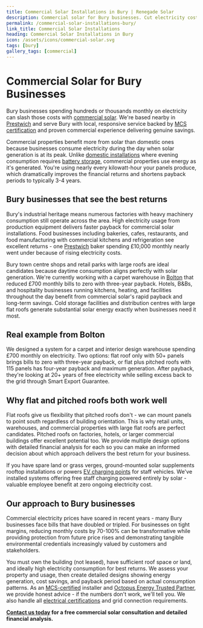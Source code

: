 ```yaml
---
title: Commercial Solar Installations in Bury | Renegade Solar
description: Commercial solar for Bury businesses. Cut electricity costs 70-100% with 3-4 year payback. Factories, retail, hospitality - MCS-certified installer.
permalink: /commercial-solar-installations-bury/
link_title: Commercial Solar Installations
heading: Commercial Solar Installations in Bury
icon: /assets/icons/commercial-solar.svg
tags: [bury]
gallery_tags: [commercial]
---
```


# Commercial Solar for Bury Businesses

Bury businesses spending hundreds or thousands monthly on electricity can slash those costs with [commercial solar](/services/commercial-solar-installations/). We're based nearby in [Prestwich](/commercial-solar-installations-prestwich/) and serve Bury with local, responsive service backed by [MCS certification](/accreditations/mcs-certified/) and proven commercial experience delivering genuine savings.

Commercial properties benefit more from solar than domestic ones because businesses consume electricity during the day when solar generation is at its peak. Unlike [domestic installations](/services/solar-and-battery-installations/) where evening consumption requires [battery storage](/services/home-battery-installations/), commercial properties use energy as it's generated. You're using nearly every kilowatt-hour your panels produce, which dramatically improves the financial returns and shortens payback periods to typically 3-4 years.

## Bury businesses that see the best returns

Bury's industrial heritage means numerous factories with heavy machinery consumption still operate across the area. High electricity usage from production equipment delivers faster payback for commercial solar installations. Food businesses including bakeries, cafes, restaurants, and food manufacturing with commercial kitchens and refrigeration see excellent returns - one [Prestwich](/commercial-solar-installations-prestwich/) baker spending £10,000 monthly nearly went under because of rising electricity costs.

Bury town centre shops and retail parks with large roofs are ideal candidates because daytime consumption aligns perfectly with solar generation. We're currently working with a carpet warehouse in [Bolton](/commercial-solar-installations-bolton/) that reduced £700 monthly bills to zero with three-year payback. Hotels, B&Bs, and hospitality businesses running kitchens, heating, and facilities throughout the day benefit from commercial solar's rapid payback and long-term savings. Cold storage facilities and distribution centres with large flat roofs generate substantial solar energy exactly when businesses need it most.

## Real example from Bolton

We designed a system for a carpet and interior design warehouse spending £700 monthly on electricity. Two options: flat roof only with 50+ panels brings bills to zero with three-year payback, or flat plus pitched roofs with 115 panels has four-year payback and maximum generation. After payback, they're looking at 20+ years of free electricity while selling excess back to the grid through Smart Export Guarantee.

## Why flat and pitched roofs both work well

Flat roofs give us flexibility that pitched roofs don't - we can mount panels to point south regardless of building orientation. This is why retail units, warehouses, and commercial properties with large flat roofs are perfect candidates. Pitched roofs on factories, hotels, or larger commercial buildings offer excellent potential too. We provide multiple design options with detailed financial analysis for each so you can make an informed decision about which approach delivers the best return for your business.

If you have spare land or grass verges, ground-mounted solar supplements rooftop installations or powers [EV charging points](/services/electric-vehicle-charger-installations/) for staff vehicles. We've installed systems offering free staff charging powered entirely by solar - valuable employee benefit at zero ongoing electricity cost.

## Our approach to Bury businesses

Commercial electricity prices have soared in recent years - many Bury businesses face bills that have doubled or tripled. For businesses on tight margins, reducing monthly costs by 70-100% can be transformative while providing protection from future price rises and demonstrating tangible environmental credentials increasingly valued by customers and stakeholders.

You must own the building (not leased), have sufficient roof space or land, and ideally high electricity consumption for best returns. We assess your property and usage, then create detailed designs showing energy generation, cost savings, and payback period based on actual consumption patterns. As an [MCS-certified](/accreditations/mcs-certified/) installer and [Octopus Energy Trusted Partner](/accreditations/octopus-trusted-partner/), we provide honest advice - if the numbers don't work, we'll tell you. We also handle all [electrical certifications](/services/electrical-testing/) and grid connection requirements.

**[Contact us today](/contact/) for a free commercial solar consultation and detailed financial analysis.**
